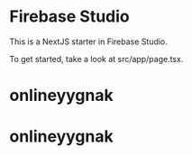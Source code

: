 # Firebase Studio

This is a NextJS starter in Firebase Studio.

To get started, take a look at src/app/page.tsx.
# onlineyygnak
# onlineyygnak
